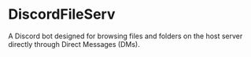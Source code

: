# DiscordFileServ
A Discord bot designed for browsing files and folders on the host server directly through Direct Messages (DMs).
